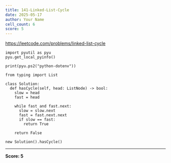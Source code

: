 ```yaml
---
title: 141-Linked-List-Cycle
date: 2025-05-17
author: Your Name
cell_count: 6
score: 5
---
```


https://leetcode.com/problems/linked-list-cycle


```
import pyutil as pyu
pyu.get_local_pyinfo()
```


```
print(pyu.ps2("python-dotenv"))
```


```
from typing import List
```


```
class Solution:
  def hasCycle(self, head: ListNode) -> bool:
    slow = head
    fast = head

    while fast and fast.next:
      slow = slow.next
      fast = fast.next.next
      if slow == fast:
        return True

    return False
```


```
new Solution().hasCycle()
```


---
**Score: 5**